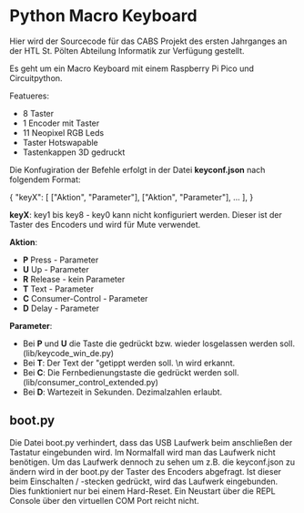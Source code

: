 # Python Macro Keyboard

Hier wird der Sourcecode für das CABS Projekt des ersten Jahrganges an der HTL St. Pölten Abteilung Informatik zur Verfügung gestellt.

Es geht um ein Macro Keyboard mit einem Raspberry Pi Pico und Circuitpython.

Featueres:
  * 8 Taster
  * 1 Encoder mit Taster
  * 11 Neopixel RGB Leds
  * Taster Hotswapable
  * Tastenkappen 3D gedruckt


Die Konfugiration der Befehle erfolgt in der Datei **keyconf.json** nach folgendem Format:

{
 "keyX": [
     ["Aktion", "Parameter"],
     ["Aktion", "Parameter"],
     ...
     ],
}

**keyX**: key1 bis key8 - key0 kann nicht konfiguriert werden. Dieser ist der Taster des Encoders und wird für Mute verwendet.

**Aktion**:
  * **P** Press - Parameter
  * **U** Up - Parameter
  * **R** Release - kein Parameter
  * **T** Text - Parameter 
  * **C** Consumer-Control - Parameter
  * **D** Delay - Parameter

**Parameter**:
  * Bei **P** und **U** die Taste die gedrückt bzw. wieder losgelassen werden soll. (lib/keycode_win_de.py)
  * Bei **T**: Der Text der "getippt werden soll. \n wird erkannt. 
  * Bei **C**: Die Fernbedienungstaste die gedrückt werden soll. (lib/consumer_control_extended.py)
  * Bei **D**: Wartezeit in Sekunden. Dezimalzahlen erlaubt.

  ## boot.py
  Die Datei boot.py verhindert, dass das USB Laufwerk beim anschließen der Tastatur eingebunden wird. Im Normalfall wird
  man das Laufwerk nicht benötigen.
  Um das Laufwerk dennoch zu sehen um z.B. die keyconf.json zu ändern wird in der boot.py der Taster des Encoders abgefragt.
  Ist dieser beim Einschalten / -stecken gedrückt, wird das Laufwerk eingebunden. Dies funktioniert nur bei einem Hard-Reset.
  Ein Neustart über die REPL Console über den virtuellen COM Port reicht nicht.
